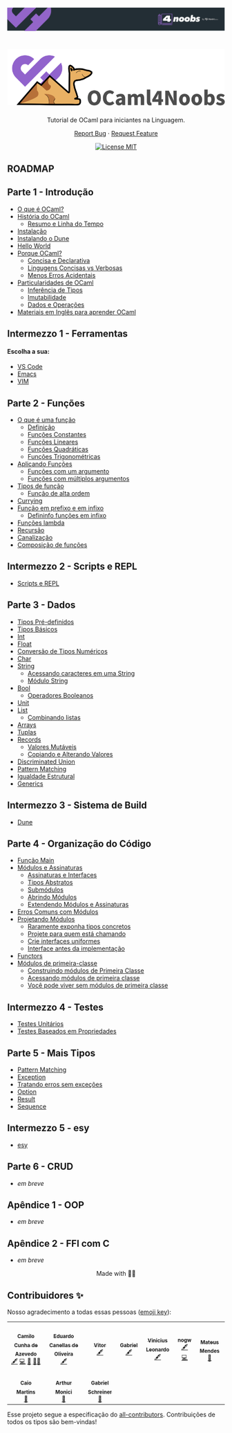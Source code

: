 <p align="center">
  <a href="https://github.com/he4rt/4noobs" target="_blank">
    <img src="./images/header-4noobs.svg">
  </a>
</p>

<h1 align="center">
  <img src="./images/logo_ocaml_noobs.png" alt="ocaml">
</h1>

<p align="center">Tutorial de OCaml para iniciantes na Linguagem.</p>

<p align="center">
    <a href="https://github.com/Camilotk/ocaml4noobs/issues">Report Bug</a>
    ·
    <a href="https://github.com/Camilotk/ocaml4noobs/issues">Request Feature</a>
  </p>
</p>

<p align="center">
  <a href="https://opensource.org/licenses/MIT">
    <img src="https://img.shields.io/badge/License-MIT-blue.svg" alt="License MIT">
  </a>
</p>

## ROADMAP

## Parte 1 - Introdução
- [O que é OCaml?](./1_introducao#o-que-é-ocaml)
- [História do OCaml](./1_introducao#hist%C3%B3ria-do-ocaml)
  - [Resumo e Linha do Tempo](./1_introducao#resumo-e-linha-do-tempo)
- [Instalação](./1_introducao#instala%C3%A7%C3%A3o)
- [Instalando o Dune](./1_introducao#instalando-o-dune)
- [Hello World](./1_introducao#hello-world)
- [Porque OCaml?](./1_introducao#porque-ocaml)
	- [Concisa e Declarativa](./1_introducao#concisa-e-declarativa)
  	- [Lingugens Concisas vs Verbosas](./1_introducao#linguagens-concisas-vs-verbosas)
	- [Menos Erros Acidentais](./1_introducao#menos-erros-acidentais)
- [Particularidades de OCaml](./1_introducao#particularidades-de-ocaml)
	- [Inferência de Tipos](./1_introducao#infer%C3%AAncia-de-tipos)
	- [Imutabilidade](./1_introducao#imutabilidade)
	- [Dados e Operações](./1_introducao#dados-e-opera%C3%A7%C3%B5es)
- [Materiais em Inglês para aprender OCaml](./1_introducao#materiais-em-ingl%C3%AAs-para-aprender-ocaml)

## Intermezzo 1 -  Ferramentas
#### Escolha a sua:
- [VS Code](./1I_ferramentas/vscode.md)
- [Emacs](./1I_ferramentas/emacs.md)
- [VIM](./1I_ferramentas/vim.md)

## Parte 2 - Funções
- [O que é uma função](./2_funcoes#o-que-é-uma-função)
    - [Definição](./2_funcoes#definição)
    - [Funções Constantes](./2_funcoes#funções-constantes)
    - [Funções Lineares](./2_funcoes#funções-lineares)
    - [Funções Quadráticas](./2_funcoes#funções-quadráticas)
    - [Funções Trigonométricas](./2_funcoes#funções-trigonométricas)
- [Aplicando Funções](./2_funcoes#aplicação-de-funções)
    - [Funções com um argumento](./2_funcoes#funções-com-um-argumento)
    - [Funções com múltiplos argumentos](./2_funcoes#funções-com-múltiplos-argumentos)
- [Tipos de função](./2_funcoes#tipos-de-função)
    - [Função de alta ordem](./2_funcoes#funções-de-alta-ordem)
- [Currying](./2_funcoes#currying)
- [Função em prefixo e em infixo](./2_funcoes#função-em-prefixo-e-em-infixo)
    - [Defininfo funções em infixo](./2_funcoes#definindo-funções-em-infixo)
- [Funções lambda](./2_funcoes#funções-lambda)
- [Recursão](./2_funcoes#recursão)
- [Canalização](./2_funcoes#piping--canalização)
- [Composição de funções](./2_funcoes#composição-de-funções)

## Intermezzo 2 -  Scripts e REPL
- [Scripts e REPL](https://github.com/Camilotk/ocaml4noobs/tree/master/2I%20-%20repl#scripts-e-repl)

## Parte 3 - Dados
- [Tipos Pré-definidos](https://github.com/Camilotk/ocaml4noobs/tree/master/3-dados#tipos-pr%C3%A9-definidos)
 - [Tipos Básicos](https://github.com/Camilotk/ocaml4noobs/tree/master/3-dados#tipos-b%C3%A1sicos)
 - [Int](https://github.com/Camilotk/ocaml4noobs/tree/master/3-dados#int)
 - [Float](https://github.com/Camilotk/ocaml4noobs/tree/master/3-dados#float)
 - [Conversão de Tipos Numéricos](https://github.com/Camilotk/ocaml4noobs/tree/master/3-dados#convers%C3%A3o-de-tipos-num%C3%A9ricos)
 - [Char](https://github.com/Camilotk/ocaml4noobs/tree/master/3-dados#char)
 - [String](https://github.com/Camilotk/ocaml4noobs/tree/master/3-dados#string)
	 - [Acessando caracteres em uma String](https://github.com/Camilotk/ocaml4noobs/tree/master/3-dados#acessando-carateres-em-uma-string)
	 - [Módulo String](https://github.com/Camilotk/ocaml4noobs/tree/master/3-dados#m%C3%B3dulo-string)
 - [Bool](https://github.com/Camilotk/ocaml4noobs/tree/master/3-dados#bool)
 	- [Operadores Booleanos](https://github.com/Camilotk/ocaml4noobs/tree/master/3-dados#operadores-booleanos)
- [Unit](https://github.com/Camilotk/ocaml4noobs/tree/master/3-dados#unit)
- [List](https://github.com/Camilotk/ocaml4noobs/tree/master/3-dados#list)
	- [Combinando listas](https://github.com/Camilotk/ocaml4noobs/tree/master/3-dados#combinando-listas)
- [Arrays](https://github.com/Camilotk/ocaml4noobs/tree/master/3-dados#arrays)
- [Tuplas](https://github.com/Camilotk/ocaml4noobs/tree/master/3-dados#tuplas)
- [Records](https://github.com/Camilotk/ocaml4noobs/tree/master/3-dados#records)
	- [Valores Mutáveis](https://github.com/Camilotk/ocaml4noobs/tree/master/3-dados#valores-mut%C3%A1veis)
	- [Copiando e Alterando Valores](https://github.com/Camilotk/ocaml4noobs/tree/master/3-dados#copiando-e-alterando-valores)
- [Discriminated Union](https://github.com/Camilotk/ocaml4noobs/tree/master/3-dados#discriminated-union)
- [Pattern Matching](https://github.com/Camilotk/ocaml4noobs/tree/master/3-dados#pattern-matching)
- [Igualdade Estrutural](https://github.com/Camilotk/ocaml4noobs/tree/master/3-dados#igualdade-estrutural)
- [Generics](https://github.com/Camilotk/ocaml4noobs/tree/master/3-dados#generics)

## Intermezzo 3 -  Sistema de Build
- [Dune](https://github.com/Camilotk/ocaml4noobs/tree/master/3I%20-%20build%20)

## Parte 4 - Organização do Código
- [Função Main](https://github.com/Camilotk/ocaml4noobs/tree/master/4%20-%20organizacao#fun%C3%A7%C3%A3o-main)
- [Módulos e Assinaturas](https://github.com/Camilotk/ocaml4noobs/tree/master/4%20-%20organizacao#m%C3%B3dulos-e-assinaturas)
    - [Assinaturas e Interfaces](https://github.com/Camilotk/ocaml4noobs/tree/master/4%20-%20organizacao#assinaturas-e-interfaces)
    - [Tipos Abstratos](https://github.com/Camilotk/ocaml4noobs/tree/master/4%20-%20organizacao#tipos-abstratos)
    - [Submódulos](https://github.com/Camilotk/ocaml4noobs/tree/master/4%20-%20organizacao#subm%C3%B3dulos)
    - [Abrindo Módulos](https://github.com/Camilotk/ocaml4noobs/tree/master/4%20-%20organizacao#abrindo-m%C3%B3dulos)
    - [Extendendo Módulos e Assinaturas](https://github.com/Camilotk/ocaml4noobs/tree/master/4%20-%20organizacao#abrindo-m%C3%B3dulos)
- [Erros Comuns com Módulos](https://github.com/Camilotk/ocaml4noobs/tree/master/4%20-%20organizacao#erros-comuns-com-m%C3%B3dulos)
- [Projetando Módulos](https://github.com/Camilotk/ocaml4noobs/tree/master/4%20-%20organizacao#projetando-m%C3%B3dulos)
    - [Raramente exponha tipos concretos](https://github.com/Camilotk/ocaml4noobs/tree/master/4%20-%20organizacao#raramente-exponha-tipos-concretos)
    - [Projete para quem está chamando](https://github.com/Camilotk/ocaml4noobs/tree/master/4%20-%20organizacao#projete-para-quem-est%C3%A1-chamando)
    - [Crie interfaces uniformes](https://github.com/Camilotk/ocaml4noobs/tree/master/4%20-%20organizacao#crie-interfaces-uniformes)
    - [Interface antes da implementação](https://github.com/Camilotk/ocaml4noobs/tree/master/4%20-%20organizacao#interface-antes-da-implementa%C3%A7%C3%A3o)
- [Functors](https://github.com/Camilotk/ocaml4noobs/tree/master/4%20-%20organizacao#functors)
- [Módulos de primeira-classe](https://github.com/Camilotk/ocaml4noobs/tree/master/4%20-%20organizacao#m%C3%B3dulos-de-primeira-classe)
    - [Construindo módulos de Primeira Classe](https://github.com/Camilotk/ocaml4noobs/tree/master/4%20-%20organizacao#m%C3%B3dulos-de-primeira-classe)
    - [Acessando módulos de primeira classe](https://github.com/Camilotk/ocaml4noobs/tree/master/4%20-%20organizacao#acessando-m%C3%B3dulos-de-primeira-classe)
    - [Você pode viver sem módulos de primeira classe](https://github.com/Camilotk/ocaml4noobs/tree/master/4%20-%20organizacao#voc%C3%AA-pode-viver-sem-m%C3%B3dulos-de-primeira-classe)

## Intermezzo 4 - Testes
- [Testes Unitários](https://github.com/Camilotk/ocaml4noobs/blob/master/4I%20-%20testes/README.md#testes-unit%C3%A1rios)
- [Testes Baseados em Propriedades](https://github.com/Camilotk/ocaml4noobs/blob/master/4I%20-%20testes/README.md#testes-baseados-em-propriedades)

## Parte 5 - Mais Tipos
- [Pattern Matching](https://github.com/Camilotk/ocaml4noobs/blob/master/5%20-%20tipos/README.md#pattern-matching)
- [Exception](https://github.com/Camilotk/ocaml4noobs/blob/master/5%20-%20tipos/README.md#exception)
- [Tratando erros sem exceções](https://github.com/Camilotk/ocaml4noobs/blob/master/5%20-%20tipos/README.md#exception)
- [Option](https://github.com/Camilotk/ocaml4noobs/blob/master/5%20-%20tipos/README.md#option)
- [Result](https://github.com/Camilotk/ocaml4noobs/blob/master/5%20-%20tipos/README.md#result)
- [Sequence](https://github.com/Camilotk/ocaml4noobs/blob/master/5%20-%20tipos/README.md#sequence)

## Intermezzo 5 - esy
- [esy](https://github.com/Camilotk/ocaml4noobs/tree/master/I5%20-%20dependencias)

## Parte 6 - CRUD
- *em breve*

## Apêndice 1 - OOP
- *em breve*

## Apêndice 2 - FFI com C
- *em breve*

<p align="center">Made with 🐫💜</p>

## Contribuidores ✨

Nosso agradecimento a todas essas pessoas ([emoji key](https://allcontributors.org/docs/en/emoji-key)):

<!-- ALL-CONTRIBUTORS-LIST:START - Do not remove or modify this section -->
<!-- prettier-ignore-start -->
<!-- markdownlint-disable -->
<table>
  <tr>
    <td align="center"><a href="https://github.com/Camilotk"><img src="https://avatars.githubusercontent.com/u/30880723?v=4?s=100" width="100px;" alt=""/><br /><sub><b>Camilo Cunha de Azevedo</b></sub></a><br /><a href="#content-Camilotk" title="Content">🖋</a> <a href="https://github.com/Camilotk/OCaml4Noobs/commits?author=Camilotk" title="Code">💻</a> <a href="#maintenance-Camilotk" title="Maintenance">🚧</a> <a href="#mentoring-Camilotk" title="Mentoring">🧑‍🏫</a></td>
    <td align="center"><a href="https://github.com/eduardocanellas"><img src="https://avatars.githubusercontent.com/u/34381457?v=4?s=100" width="100px;" alt=""/><br /><sub><b>Eduardo Canellas de Oliveira</b></sub></a><br /><a href="#content-eduardocanellas" title="Content">🖋</a></td>
    <td align="center"><a href="https://vitorsalmeida.vercel.app/"><img src="https://avatars.githubusercontent.com/u/70543018?v=4?s=100" width="100px;" alt=""/><br /><sub><b>Vitor</b></sub></a><br /><a href="#content-vit0rr" title="Content">🖋</a></td>
    <td align="center"><a href="https://github.com/bihellzin"><img src="https://avatars.githubusercontent.com/u/49006461?v=4?s=100" width="100px;" alt=""/><br /><sub><b>Gabriel</b></sub></a><br /><a href="#content-bihellzin" title="Content">🖋</a></td>
    <td align="center"><a href="https://github.com/vinisioux"><img src="https://avatars.githubusercontent.com/u/36283335?v=4?s=100" width="100px;" alt=""/><br /><sub><b>Vinicius Leonardo</b></sub></a><br /><a href="#content-vinisioux" title="Content">🖋</a></td>
    <td align="center"><a href="https://github.com/nogw"><img src="https://avatars.githubusercontent.com/u/65539816?v=4?s=100" width="100px;" alt=""/><br /><sub><b>nogw</b></sub></a><br /><a href="#content-nogw" title="Content">🖋</a> <a href="https://github.com/Camilotk/OCaml4Noobs/commits?author=nogw" title="Code">💻</a></td>
    <td align="center"><a href="https://heartdevs.com/"><img src="https://avatars.githubusercontent.com/u/44484286?v=4?s=100" width="100px;" alt=""/><br /><sub><b>Mateus Mendes </b></sub></a><br /><a href="#design-m7he4rt" title="Design">🎨</a></td>
  </tr>
  <tr>
    <td align="center"><a href="https://github.com/caiomartins1"><img src="https://avatars.githubusercontent.com/u/45666995?v=4?s=100" width="100px;" alt=""/><br /><sub><b>Caio Martins</b></sub></a><br /><a href="https://github.com/Camilotk/OCaml4Noobs/pulls?q=is%3Apr+reviewed-by%3Acaiomartins1" title="Reviewed Pull Requests">👀</a></td>
    <td align="center"><a href="https://github.com/tujmon"><img src="https://avatars.githubusercontent.com/u/61995846?v=4?s=100" width="100px;" alt=""/><br /><sub><b>Arthur Monici</b></sub></a><br /><a href="https://github.com/Camilotk/OCaml4Noobs/pulls?q=is%3Apr+reviewed-by%3Atujmon" title="Reviewed Pull Requests">👀</a></td>
    <td align="center"><a href="https://github.com/gsbcamargo"><img src="https://avatars.githubusercontent.com/u/47952041?v=4?s=100" width="100px;" alt=""/><br /><sub><b>Gabriel Schreiner</b></sub></a><br /><a href="https://github.com/Camilotk/OCaml4Noobs/pulls?q=is%3Apr+reviewed-by%3Agsbcamargo" title="Reviewed Pull Requests">👀</a></td>
  </tr>
</table>

<!-- markdownlint-restore -->
<!-- prettier-ignore-end -->

<!-- ALL-CONTRIBUTORS-LIST:END -->

Esse projeto segue a especificação do [all-contributors](https://github.com/all-contributors/all-contributors). Contribuições de todos os tipos são bem-vindas!
